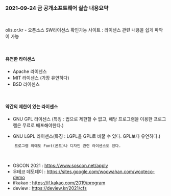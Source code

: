 ### 2021-09-24 금 공개소프트웨어 실습 내용요약

<br>

olis.or.kr - 오픈소스 SW라이선스 확인가능 사이트 : 라이센스 관련 내용을 쉽게 파악이 가능

<br>

#### 유연한 라이센스

- Apache 라이센스
- MIT 라이센스 (가장 유연하다)
- BSD 라이센스

<br>

#### 약간의 제한이 있는 라이센스

- GNU GPL 라이센스 (특징 : 법으로 제한할 수 없고, 해당 프로그램을 이용한 프로그램은 무료로 배포해야한다.)

- GNU LGPL 라이센스(특징 : LGPL을 GPL로 바꿀 수 있다. GPL보다 유연하다.)

```python
    프로그램 외에도 Font(폰트)나 디자인 관련 라이센스도 있다.
```

<br>

- OSCON 2021 : https://www.soscon.net/apply
- 우테코 데모데이 : https://sites.google.com/woowahan.com/wooteco-demo
- ifkakao : https://if.kakao.com/2019/program
- deview : https://deview.kr/2021/cfs
